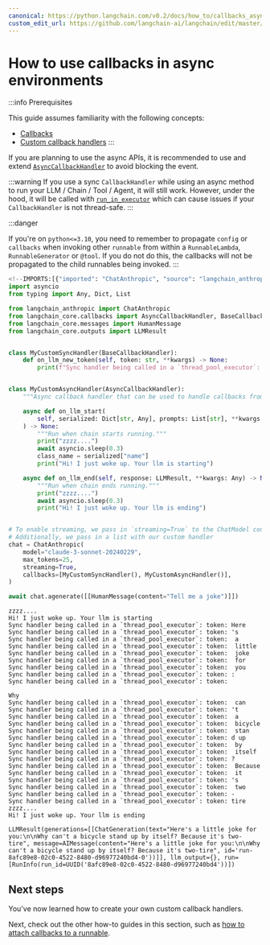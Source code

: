 ```yaml
---
canonical: https://python.langchain.com/v0.2/docs/how_to/callbacks_async/
custom_edit_url: https://github.com/langchain-ai/langchain/edit/master/docs/docs/how_to/callbacks_async.ipynb
---
```


# How to use callbacks in async environments

:::info Prerequisites

This guide assumes familiarity with the following concepts:

- [Callbacks](/docs/concepts/#callbacks)
- [Custom callback handlers](/docs/how_to/custom_callbacks)
:::

If you are planning to use the async APIs, it is recommended to use and extend [`AsyncCallbackHandler`](https://api.python.langchain.com/en/latest/callbacks/langchain_core.callbacks.base.AsyncCallbackHandler.html) to avoid blocking the event.

:::warning
If you use a sync `CallbackHandler` while using an async method to run your LLM / Chain / Tool / Agent, it will still work. However, under the hood, it will be called with [`run_in_executor`](https://docs.python.org/3/library/asyncio-eventloop.html#asyncio.loop.run_in_executor) which can cause issues if your `CallbackHandler` is not thread-safe.
:::

:::danger

If you're on `python<=3.10`, you need to remember to propagate `config` or `callbacks` when invoking other `runnable` from within a `RunnableLambda`, `RunnableGenerator` or `@tool`. If you do not do this,
the callbacks will not be propagated to the child runnables being invoked.
:::

```python
<!--IMPORTS:[{"imported": "ChatAnthropic", "source": "langchain_anthropic", "docs": "https://api.python.langchain.com/en/latest/chat_models/langchain_anthropic.chat_models.ChatAnthropic.html", "title": "How to use callbacks in async environments"}, {"imported": "AsyncCallbackHandler", "source": "langchain_core.callbacks", "docs": "https://api.python.langchain.com/en/latest/callbacks/langchain_core.callbacks.base.AsyncCallbackHandler.html", "title": "How to use callbacks in async environments"}, {"imported": "BaseCallbackHandler", "source": "langchain_core.callbacks", "docs": "https://api.python.langchain.com/en/latest/callbacks/langchain_core.callbacks.base.BaseCallbackHandler.html", "title": "How to use callbacks in async environments"}, {"imported": "HumanMessage", "source": "langchain_core.messages", "docs": "https://api.python.langchain.com/en/latest/messages/langchain_core.messages.human.HumanMessage.html", "title": "How to use callbacks in async environments"}, {"imported": "LLMResult", "source": "langchain_core.outputs", "docs": "https://api.python.langchain.com/en/latest/outputs/langchain_core.outputs.llm_result.LLMResult.html", "title": "How to use callbacks in async environments"}]-->
import asyncio
from typing import Any, Dict, List

from langchain_anthropic import ChatAnthropic
from langchain_core.callbacks import AsyncCallbackHandler, BaseCallbackHandler
from langchain_core.messages import HumanMessage
from langchain_core.outputs import LLMResult


class MyCustomSyncHandler(BaseCallbackHandler):
    def on_llm_new_token(self, token: str, **kwargs) -> None:
        print(f"Sync handler being called in a `thread_pool_executor`: token: {token}")


class MyCustomAsyncHandler(AsyncCallbackHandler):
    """Async callback handler that can be used to handle callbacks from langchain."""

    async def on_llm_start(
        self, serialized: Dict[str, Any], prompts: List[str], **kwargs: Any
    ) -> None:
        """Run when chain starts running."""
        print("zzzz....")
        await asyncio.sleep(0.3)
        class_name = serialized["name"]
        print("Hi! I just woke up. Your llm is starting")

    async def on_llm_end(self, response: LLMResult, **kwargs: Any) -> None:
        """Run when chain ends running."""
        print("zzzz....")
        await asyncio.sleep(0.3)
        print("Hi! I just woke up. Your llm is ending")


# To enable streaming, we pass in `streaming=True` to the ChatModel constructor
# Additionally, we pass in a list with our custom handler
chat = ChatAnthropic(
    model="claude-3-sonnet-20240229",
    max_tokens=25,
    streaming=True,
    callbacks=[MyCustomSyncHandler(), MyCustomAsyncHandler()],
)

await chat.agenerate([[HumanMessage(content="Tell me a joke")]])
```
```output
zzzz....
Hi! I just woke up. Your llm is starting
Sync handler being called in a `thread_pool_executor`: token: Here
Sync handler being called in a `thread_pool_executor`: token: 's
Sync handler being called in a `thread_pool_executor`: token:  a
Sync handler being called in a `thread_pool_executor`: token:  little
Sync handler being called in a `thread_pool_executor`: token:  joke
Sync handler being called in a `thread_pool_executor`: token:  for
Sync handler being called in a `thread_pool_executor`: token:  you
Sync handler being called in a `thread_pool_executor`: token: :
Sync handler being called in a `thread_pool_executor`: token: 

Why
Sync handler being called in a `thread_pool_executor`: token:  can
Sync handler being called in a `thread_pool_executor`: token: 't
Sync handler being called in a `thread_pool_executor`: token:  a
Sync handler being called in a `thread_pool_executor`: token:  bicycle
Sync handler being called in a `thread_pool_executor`: token:  stan
Sync handler being called in a `thread_pool_executor`: token: d up
Sync handler being called in a `thread_pool_executor`: token:  by
Sync handler being called in a `thread_pool_executor`: token:  itself
Sync handler being called in a `thread_pool_executor`: token: ?
Sync handler being called in a `thread_pool_executor`: token:  Because
Sync handler being called in a `thread_pool_executor`: token:  it
Sync handler being called in a `thread_pool_executor`: token: 's
Sync handler being called in a `thread_pool_executor`: token:  two
Sync handler being called in a `thread_pool_executor`: token: -
Sync handler being called in a `thread_pool_executor`: token: tire
zzzz....
Hi! I just woke up. Your llm is ending
```

```output
LLMResult(generations=[[ChatGeneration(text="Here's a little joke for you:\n\nWhy can't a bicycle stand up by itself? Because it's two-tire", message=AIMessage(content="Here's a little joke for you:\n\nWhy can't a bicycle stand up by itself? Because it's two-tire", id='run-8afc89e8-02c0-4522-8480-d96977240bd4-0'))]], llm_output={}, run=[RunInfo(run_id=UUID('8afc89e8-02c0-4522-8480-d96977240bd4'))])
```

## Next steps

You've now learned how to create your own custom callback handlers.

Next, check out the other how-to guides in this section, such as [how to attach callbacks to a runnable](/docs/how_to/callbacks_attach).